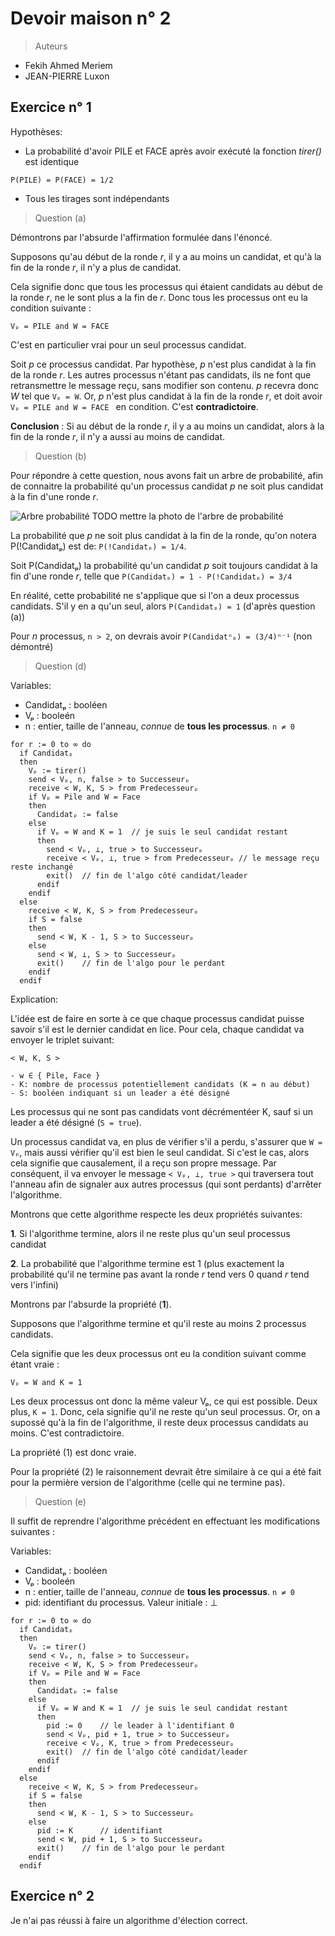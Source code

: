 # Devoir maison n° 2 #

> Auteurs

- Fekih Ahmed Meriem
- JEAN-PIERRE Luxon


## Exercice n° 1 ##

Hypothèses:

- La probabilité d'avoir PILE et FACE après avoir exécuté la fonction *tirer()* est identique

```P(PILE) = P(FACE) = 1/2```

- Tous les tirages sont indépendants


> Question (a)

Démontrons par l'absurde l'affirmation formulée dans l'énoncé.

Supposons qu'au début de la ronde *r*, il y a au moins un candidat,
et qu'à la fin de la ronde *r*, il n'y a plus de candidat.

Cela signifie donc que tous les processus qui étaient candidats au début de la ronde *r*,
ne le sont plus a la fin de *r*. Donc tous les processus ont eu la condition suivante :

```
Vₚ = PILE and W = FACE
```

C'est en particulier vrai pour un seul processus candidat.

Soit *p* ce processus candidat. Par hypothèse, *p* n'est plus candidat à la fin de la ronde *r*.
Les autres processus n'étant pas candidats, ils ne font que retransmettre le message
reçu, sans modifier son contenu. *p* recevra donc *W* tel que
```Vₚ = W```. Or, *p* n'est plus candidat à la fin de la ronde *r*, et doit avoir
```Vₚ = PILE and W = FACE ``` en condition. C'est **contradictoire**.

**Conclusion** : Si au début de la ronde *r*, il y a au moins un candidat,
alors à la fin de la ronde *r*, il n'y a aussi au moins de candidat.


> Question (b)

Pour répondre à cette question, nous avons fait un arbre de probabilité, afin de connaitre
la probabilité qu'un processus candidat *p* ne soit plus candidat à la fin d'une ronde *r*.

![Arbre probabilité](/path/to/img.jpg)
TODO mettre la photo de l'arbre de probabilité

La probabilité que *p* ne soit plus candidat à la fin de la ronde,
qu'on notera P(!Candidatₚ) est de: ```P(!Candidatₚ) = 1/4```.

Soit P(Candidatₚ) la probabilité qu'un candidat *p* soit toujours candidat
à la fin d'une ronde *r*, telle que ```P(Candidatₚ) = 1 - P(!Candidatₚ) = 3/4```

En réalité, cette probabilité ne s'applique que si l'on a deux processus candidats.
S'il y en a qu'un seul, alors ```P(Candidatₚ) = 1``` (d'après question (a))

Pour *n* processus, ```n > 2```, on devrais avoir ```P(Candidatⁿₚ) = (3/4)ⁿ⁻¹``` (non démontré)


> Question (d)

Variables:

- Candidatₚ : booléen
- Vₚ : booleén
- n : entier, taille de l'anneau, *connue* de **tous les processus**. ```n ≠ 0```

```
for r := 0 to ∞ do
  if Candidatₚ
  then
    Vₚ := tirer()
    send < Vₚ, n, false > to Successeurₚ
    receive < W, K, S > from Predecesseurₚ
    if Vₚ = Pile and W = Face
    then
      Candidatₚ := false
    else
      if Vₚ = W and K = 1  // je suis le seul candidat restant
      then
        send < Vₚ, ⊥, true > to Successeurₚ
        receive < Vₚ, ⊥, true > from Predecesseurₚ // le message reçu reste inchangé
        exit()  // fin de l'algo côté candidat/leader
      endif
    endif
  else
    receive < W, K, S > from Predecesseurₚ
    if S = false
    then
      send < W, K - 1, S > to Successeurₚ
    else
      send < W, ⊥, S > to Successeurₚ
      exit()    // fin de l'algo pour le perdant
    endif
  endif
```

Explication:

L'idée est de faire en sorte à ce que chaque processus candidat puisse savoir
s'il est le dernier candidat en lice. Pour cela, chaque candidat va envoyer le triplet suivant:

```
< W, K, S >

- w ∈ { Pile, Face }
- K: nombre de processus potentiellement candidats (K = n au début)
- S: booléen indiquant si un leader a été désigné
```

Les processus qui ne sont pas candidats vont décrémentéer K,
sauf si un leader a été désigné (```S = true```).

Un processus candidat va, en plus de vérifier s'il a perdu,
s'assurer que ```W = Vₚ```, mais aussi vérifier qu'il est bien le seul candidat.
Si c'est le cas, alors cela signifie que causalement, il a reçu son propre message.
Par conséquent, il va envoyer le message ```< Vₚ, ⊥, true >``` qui traversera tout l'anneau
afin de signaler aux autres processus (qui sont perdants) d'arrêter l'algorithme.

Montrons que cette algorithme respecte les deux propriétés suivantes:

**1**. Si l'algorithme termine, alors il ne reste plus qu'un seul processus candidat

**2**. La probabilité que l'algorithme termine est 1 (plus exactement la probabilité
    qu'il ne termine pas avant la ronde *r* tend vers 0 quand *r* tend vers l'infini)

Montrons par l'absurde la propriété (**1**).

Supposons que l'algorithme termine et qu'il reste au moins 2 processus candidats.

Cela signifie que les deux processus ont eu la condition suivant comme étant vraie :

```Vₚ = W and K = 1```

Les deux processus ont donc la même valeur Vₚ, ce qui est possible.
Deux plus, ```K = 1```. Donc, cela signifie qu'il ne reste qu'un seul processus.
Or, on a supossé qu'à la fin de l'algorithme, il reste deux processus candidats au moins.
C'est contradictoire.

La propriété (1) est donc vraie.

Pour la propriété (2) le raisonnement devrait être similaire à ce qui a été fait
pour la permière version de l'algorithme (celle qui ne termine pas).

> Question (e)

Il suffit de reprendre l'algorithme précédent en effectuant les modifications suivantes :

Variables:

- Candidatₚ : booléen
- Vₚ : booleén
- n : entier, taille de l'anneau, *connue* de **tous les processus**. ```n ≠ 0```
- pid: identifiant du processus. Valeur initiale : ⊥

```
for r := 0 to ∞ do
  if Candidatₚ
  then
    Vₚ := tirer()
    send < Vₚ, n, false > to Successeurₚ
    receive < W, K, S > from Predecesseurₚ
    if Vₚ = Pile and W = Face
    then
      Candidatₚ := false
    else
      if Vₚ = W and K = 1  // je suis le seul candidat restant
      then
        pid := 0    // le leader à l'identifiant 0
        send < Vₚ, pid + 1, true > to Successeurₚ
        receive < Vₚ, K, true > from Predecesseurₚ
        exit()  // fin de l'algo côté candidat/leader
      endif
    endif
  else
    receive < W, K, S > from Predecesseurₚ
    if S = false
    then
      send < W, K - 1, S > to Successeurₚ
    else
      pid := K      // identifiant
      send < W, pid + 1, S > to Successeurₚ
      exit()    // fin de l'algo pour le perdant
    endif
  endif
```

## Exercice n° 2 ##

Je n'ai pas réussi à faire un algorithme d'élection correct.
